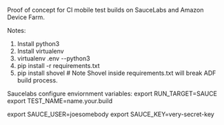 Proof of concept for CI mobile test builds on SauceLabs and Amazon Device Farm.

Notes:

1. Install python3
2. Install virtualenv
3. virtualenv .env --python3
4. pip install -r requirements.txt
5. pip install shovel  # Note Shovel inside requirements.txt will break ADF build process.

Saucelabs configure enviornment variables:
export RUN_TARGET=SAUCE
export TEST_NAME=name.your.build

export SAUCE_USER=joesomebody
export SAUCE_KEY=very-secret-key
